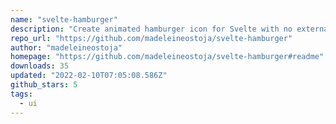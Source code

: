 ```yaml
---
name: "svelte-hamburger"
description: "Create animated hamburger icon for Svelte with no external dependencies."
repo_url: "https://github.com/madeleineostoja/svelte-hamburger"
author: "madeleineostoja"
homepage: "https://github.com/madeleineostoja/svelte-hamburger#readme"
downloads: 35
updated: "2022-02-10T07:05:08.586Z"
github_stars: 5
tags: 
  - ui
---
```

